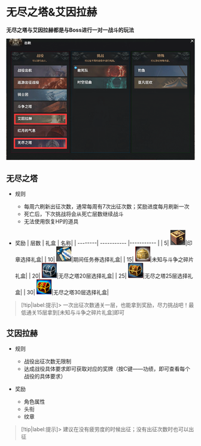 # 无尽之塔&艾因拉赫 <!-- {docsify-ignore-all} -->
**无尽之塔与艾因拉赫都是与Boss进行一对一战斗的玩法**

![Alt text](image.png ':size=50%')


## 无尽之塔
-   规则 
    -   每周六刷新出征次数，通常每周有7次出征次数；奖励进度每月刷新一次
    -   死亡后，下次挑战将会从死亡层数继续战斗
    -   无法使用恢复HP的道具

-   奖励
    | 层数  | 礼盒 | 名称|
    | --------| ----------- |----------- |
    | 5|  ![Alt text](image-1.png)|印章选择礼盒|
    | 10|  ![Alt text](image-2.png)|期间任务券选择礼盒|
    | 15| ![Alt text](image-3.png)|未知与斗争之碎片礼盒|
    | 20|  ![Alt text](image-4.png)|无尽之塔20层选择礼盒|
    | 25|  ![Alt text](image-5.png)|无尽之塔25层选择礼盒|
    | 30|  ![Alt text](image-6.png)|无尽之塔30层选择礼盒|

> [!tip|label:提示]> 一次出征次数通关一层，也能拿到奖励，尽力挑战吧！最低通关15层拿到[未知与斗争之碎片礼盒]即可


##  艾因拉赫
-   规则
    -   战役出征次数无限制
    -   达成战役具体要求即可获取对应的奖牌（按C键——功绩，即可查看每个战役的具体要求）

-   奖励
    -   角色属性
    -   头衔
    -   纹章

> [!tip|label:提示]> 建议在没有疲劳度的时候出征；没有出征次数时也可以出征




